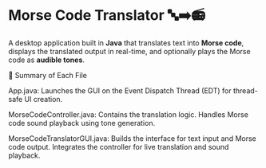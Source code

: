 # Morse Code Translator 🔤➡️📻

A desktop application built in **Java** that translates text into **Morse code**, displays the translated output in real-time, and optionally plays the Morse code as **audible tones**.

📁 Summary of Each File

App.java:
Launches the GUI on the Event Dispatch Thread (EDT) for thread-safe UI creation.

MorseCodeController.java:
Contains the translation logic.
Handles Morse code sound playback using tone generation.

MorseCodeTranslatorGUI.java:
Builds the interface for text input and Morse code output.
Integrates the controller for live translation and sound playback.
